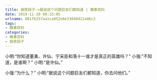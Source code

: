 ```yaml
---
title: 搞笑段子->据说这个问题巨友们都知道 | 糗事百科
date: 2019-11-20 00:33:05
urlname: 081f6257aa1ca852e8e33840d22a06c2
tags: 
- 糗事百科
categories:
- 糗事百科
- 搞笑段子
---
```

小明:“你知道董勇、许仙、宁采臣和落十一谁才是真正的英雄吗？” 小强:“不知道，是谁啊？” 小明:“是许仙。”

小强:“为什么？” 小明:“据说这个问题巨友们都知道，你去问他们。”


